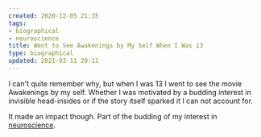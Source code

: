 ```yaml
---
created: 2020-12-05 21:35
tags:
- biographical
- neuroscience
title: Went to See Awakenings by My Self When I Was 13
type: biographical
updated: 2021-03-11 20:11
---
```

   
I can't quite remember why, but when I was 13 I went to see the movie Awakenings by my self. Whether I was motivated by a budding interest in invisible head-insides or if the story itself sparked it I can not account for.    
   
It made an impact though. Part of the budding of my interest in [neuroscience](./neuroscience/_moc-neuroscience.md).
